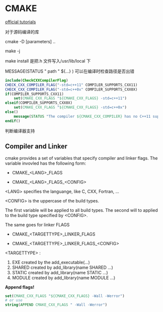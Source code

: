 # CMAKE

[official tutorials](https://cmake.org/cmake/help/latest/guide/tutorial/index.html)

对于源码编译的库 

cmake -D [parameters] ..

make -j 

make install 是把.h 文件写入/usr/lib/local 下

MESSAGE(STATUS " path " ${...} ) 可以在编译时检查路径是否出错

```cmake
include(CheckCXXCompilerFlag)
CHECK_CXX_COMPILER_FLAG("-std=c++11" COMPILER_SUPPORTS_CXX11)
CHECK_CXX_COMPILER_FLAG("-std=c++0x" COMPILER_SUPPORTS_CXX0X)
if(COMPILER_SUPPORTS_CXX11)
    set(CMAKE_CXX_FLAGS "${CMAKE_CXX_FLAGS} -std=c++11") 
elseif(COMPILER_SUPPORTS_CXX0X)
    set(CMAKE_CXX_FLAGS "${CMAKE_CXX_FLAGS} -std=c++0x")
else()
    message(STATUS "The compiler ${CMAKE_CXX_COMPILER} has no C++11 support. Please use a different C++ compiler.")
endif()
```

判断编译器支持

## Compiler and Linker

cmake provides a set of variables that specify compiler and linker flags. The variable invovled has the following form:

* CMAKE_\<LANG>_FLAGS

* CMAKE_\<LANG>\_FLAGS_\<CONFIG>

\<LANG> specifies the languange, like C, CXX, Fortran, ... 

\<CONFIG> is the uppercase of the build types.

The first variable will be applied to all build types. The second will to applied to the build type specified by \<CONFIG>.

The same goes for linker FLAGS

* CMAKE_\<TARGETTYPE>_LINKER_FLAGS

* CMAKE_\<TARGETTYPE>\_LINKER_FLAGS_\<CONFIG>

\<TARGETTYPE> :

1. EXE created by the add_executable(...)
2. SHARED created by add_library(name SHARED ...)
3. STATIC created by add_library(name STATIC ...)
4. MODULE created by add_library(name MODULE ...)

**Append flags!**

```cmake
set(CMAKE_CXX_FLAGS "${CMAKE_CXX_FLAGS} -Wall -Werror")
# or use
string(APPEND CMAKE_CXX_FLAGS " -Wall -Werror")
```
